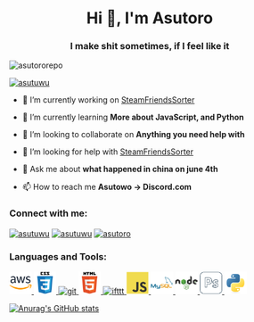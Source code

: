 <h1 align="center">Hi 👋, I'm Asutoro</h1>
<h3 align="center">I make shit sometimes, if I feel like it</h3>

<p align="left"> <img src="https://komarev.com/ghpvc/?username=asutororepo&label=Profile%20views&color=0e75b6&style=flat" alt="asutororepo" /> </p>

<p align="left"> <a href="https://twitter.com/asutuwu" target="blank"><img src="https://img.shields.io/twitter/follow/asutuwu?logo=twitter&style=for-the-badge" alt="asutuwu" /></a> </p>

- 🔭 I’m currently working on [SteamFriendsSorter](https://github.com/AsutoroRepo/SteamFriendsSorter)

- 🌱 I’m currently learning **More about JavaScript, and Python**

- 👯 I’m looking to collaborate on **Anything you need help with**

- 🤝 I’m looking for help with [SteamFriendsSorter](https://github.com/AsutoroRepo/SteamFriendsSorter)

- 💬 Ask me about **what happened in china on june 4th**

- 📫 How to reach me **Asutowo -> Discord.com**

<h3 align="left">Connect with me:</h3>
<p align="left">
<a href="https://twitter.com/asutuwu" target="blank"><img align="center" src="https://raw.githubusercontent.com/rahuldkjain/github-profile-readme-generator/master/src/images/icons/Social/twitter.svg" alt="asutuwu" height="30" width="40" /></a>
<a href="https://instagram.com/asutuwu" target="blank"><img align="center" src="https://raw.githubusercontent.com/rahuldkjain/github-profile-readme-generator/master/src/images/icons/Social/instagram.svg" alt="asutuwu" height="30" width="40" /></a>
<a href="https://www.youtube.com/c/asutoro" target="blank"><img align="center" src="https://raw.githubusercontent.com/rahuldkjain/github-profile-readme-generator/master/src/images/icons/Social/youtube.svg" alt="asutoro" height="30" width="40" /></a>
</p>

<h3 align="left">Languages and Tools:</h3>
<p align="left"> <a href="https://aws.amazon.com" target="_blank" rel="noreferrer"> <img src="https://raw.githubusercontent.com/devicons/devicon/master/icons/amazonwebservices/amazonwebservices-original-wordmark.svg" alt="aws" width="40" height="40"/> </a> <a href="https://www.w3schools.com/css/" target="_blank" rel="noreferrer"> <img src="https://raw.githubusercontent.com/devicons/devicon/master/icons/css3/css3-original-wordmark.svg" alt="css3" width="40" height="40"/> </a> <a href="https://git-scm.com/" target="_blank" rel="noreferrer"> <img src="https://www.vectorlogo.zone/logos/git-scm/git-scm-icon.svg" alt="git" width="40" height="40"/> </a> <a href="https://www.w3.org/html/" target="_blank" rel="noreferrer"> <img src="https://raw.githubusercontent.com/devicons/devicon/master/icons/html5/html5-original-wordmark.svg" alt="html5" width="40" height="40"/> </a> <a href="https://ifttt.com/" target="_blank" rel="noreferrer"> <img src="https://www.vectorlogo.zone/logos/ifttt/ifttt-ar21.svg" alt="ifttt" width="40" height="40"/> </a> <a href="https://developer.mozilla.org/en-US/docs/Web/JavaScript" target="_blank" rel="noreferrer"> <img src="https://raw.githubusercontent.com/devicons/devicon/master/icons/javascript/javascript-original.svg" alt="javascript" width="40" height="40"/> </a> <a href="https://www.mysql.com/" target="_blank" rel="noreferrer"> <img src="https://raw.githubusercontent.com/devicons/devicon/master/icons/mysql/mysql-original-wordmark.svg" alt="mysql" width="40" height="40"/> </a> <a href="https://nodejs.org" target="_blank" rel="noreferrer"> <img src="https://raw.githubusercontent.com/devicons/devicon/master/icons/nodejs/nodejs-original-wordmark.svg" alt="nodejs" width="40" height="40"/> </a> <a href="https://www.photoshop.com/en" target="_blank" rel="noreferrer"> <img src="https://raw.githubusercontent.com/devicons/devicon/master/icons/photoshop/photoshop-line.svg" alt="photoshop" width="40" height="40"/> </a> <a href="https://www.python.org" target="_blank" rel="noreferrer"> <img src="https://raw.githubusercontent.com/devicons/devicon/master/icons/python/python-original.svg" alt="python" width="40" height="40"/> </a> </p>


[![Anurag's GitHub stats](https://github-readme-stats.vercel.app/api?username=AsutoroRepo)](https://github.com/anuraghazra/github-readme-stats)
